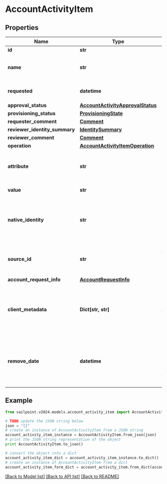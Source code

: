 # AccountActivityItem


## Properties

Name | Type | Description | Notes
------------ | ------------- | ------------- | -------------
**id** | **str** | Item id | [optional] 
**name** | **str** | Human-readable display name of item | [optional] 
**requested** | **datetime** | Date and time item was requested | [optional] 
**approval_status** | [**AccountActivityApprovalStatus**](AccountActivityApprovalStatus.md) |  | [optional] 
**provisioning_status** | [**ProvisioningState**](ProvisioningState.md) |  | [optional] 
**requester_comment** | [**Comment**](Comment.md) |  | [optional] 
**reviewer_identity_summary** | [**IdentitySummary**](IdentitySummary.md) |  | [optional] 
**reviewer_comment** | [**Comment**](Comment.md) |  | [optional] 
**operation** | [**AccountActivityItemOperation**](AccountActivityItemOperation.md) |  | [optional] 
**attribute** | **str** | Attribute to which account activity applies | [optional] 
**value** | **str** | Value of attribute | [optional] 
**native_identity** | **str** | Native identity in the target system to which the account activity applies | [optional] 
**source_id** | **str** | Id of Source to which account activity applies | [optional] 
**account_request_info** | [**AccountRequestInfo**](AccountRequestInfo.md) |  | [optional] 
**client_metadata** | **Dict[str, str]** | Arbitrary key-value pairs, if any were included in the corresponding access request item | [optional] 
**remove_date** | **datetime** | The date the role or access profile or entitlement is no longer assigned to the specified identity. | [optional] 

## Example

```python
from sailpoint.v2024.models.account_activity_item import AccountActivityItem

# TODO update the JSON string below
json = "{}"
# create an instance of AccountActivityItem from a JSON string
account_activity_item_instance = AccountActivityItem.from_json(json)
# print the JSON string representation of the object
print AccountActivityItem.to_json()

# convert the object into a dict
account_activity_item_dict = account_activity_item_instance.to_dict()
# create an instance of AccountActivityItem from a dict
account_activity_item_form_dict = account_activity_item.from_dict(account_activity_item_dict)
```
[[Back to Model list]](../README.md#documentation-for-models) [[Back to API list]](../README.md#documentation-for-api-endpoints) [[Back to README]](../README.md)


